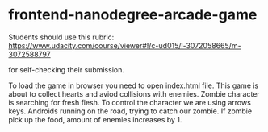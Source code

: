 frontend-nanodegree-arcade-game
===============================

Students should use this rubric: https://www.udacity.com/course/viewer#!/c-ud015/l-3072058665/m-3072588797

for self-checking their submission.

To load the game in browser you need to open index.html file.
This game is about to collect hearts and aviod collisions with enemies.
Zombie character is searching for fresh flesh.
To control the character we are using arrows keys.
Androids running on the road, trying to catch our zombie.
If zombie pick up the food, amount of enemies increases by 1.